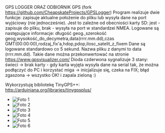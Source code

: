GPS LOGGER ORAZ ODBIORNIK GPS (fork https://github.com/CheapskateProjects/GPSLogger)
Program realizuje dwie funkcje: zapisuje aktualne położenie do pliku lub wysyła dane na port wyjściowy (nie jednocześnie).
Jest to zależne od obecniości karty SD: jest - zapisuje do pliku, brak - wysyła na port w standardzei NMEA.
Logowane są następujące informacje:
długość geog.,szerokość geog,wysokość_do_decymetra,data(rrrr.mm.dd),czas GMT(00:00:00),rodzaj_fix'a,hdop,pdop,ilosc_satelit_z_fixem
Dane są logowane standardowo co 5 sekund.
Nazwa pliku z danymi to data (rrrr.mm.dd).
Takie dane można przekonwertować na stronie https://www.gpsvisualizer.com/
Dioda czderwona sygnalizuje 3 stany:
świeci -> brak karty - gdy karta wyjęta wysyła dane na serial tak, że można podłączyć do PC i korzystać
miga -> inicjalizuje się, czeka na FIX; błąd
zgaszona -> wszystko OK! i zapala zieloną :)

Wykorzystuję bibliotekę TinyGPS++: <http://arduiniana.org/libraries/tinygpsplus/>

* ![Foto 1](https://skaskiewicz.pl/.foto/IMG_20200413_120334.jpg)
* ![Foto 2](https://skaskiewicz.pl/.foto/IMG_20200413_120346.jpg)
* ![Foto 3](https://skaskiewicz.pl/.foto/IMG_20200413_120351.jpg)
* ![Foto 4](https://skaskiewicz.pl/.foto/IMG_20200413_120404.jpg)
* ![Foto 5](https://skaskiewicz.pl/.foto/IMG_20200413_120408.jpg)
* ![Foto 6](https://skaskiewicz.pl/.foto/IMG_20200413_120413.jpg)
